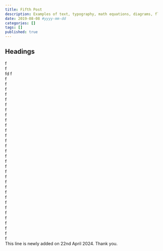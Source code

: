 ```yaml
---
title: Fifth Post
description: Examples of text, typography, math equations, diagrams, flowcharts, pictures, videos, and more.
date: 2019-08-08 #yyyy-mm-dd
categories: []
tags: []
published: true
---
```


## Headings

f\
f\
fd
f\
f\
f\
f\
f\
f\
f\
f\
f\
f\
f\
f\
f\
f\
f\
f\
f\
f\
f\
f\
f\
f\
f\
f\
f\
f\
f\
f\
f\
f\
f\
f\
f\
This line is newly added on 22nd April 2024. Thank you.
